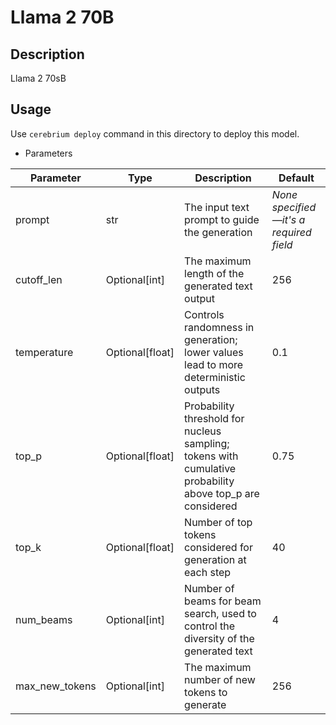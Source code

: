 # Llama 2 70B

## Description
Llama 2 70sB

## Usage
Use `cerebrium deploy` command in this directory to deploy this model.

- Parameters

| Parameter | Type | Description | Default |
| --- | --- | --- | --- |
| prompt | str | The input text prompt to guide the generation | *None specified—it's a required field* |
| cutoff_len | Optional[int] | The maximum length of the generated text output | 256 |
| temperature | Optional[float] | Controls randomness in generation; lower values lead to more deterministic outputs | 0.1 |
| top_p | Optional[float] | Probability threshold for nucleus sampling; tokens with cumulative probability above top_p are considered | 0.75 |
| top_k | Optional[float] | Number of top tokens considered for generation at each step | 40 |
| num_beams | Optional[int] | Number of beams for beam search, used to control the diversity of the generated text | 4 |
| max_new_tokens | Optional[int] | The maximum number of new tokens to generate | 256 |